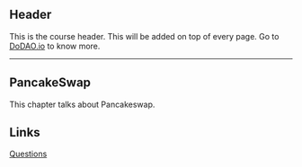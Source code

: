 ## Header
This is the course header. This will be added on top of every page. Go to [DoDAO.io](https://www.dodao.io) to know more.

---

## PancakeSwap
 
This chapter talks about Pancakeswap.


## Links




[Questions](./../../generated/questions/pancakeswap.md)